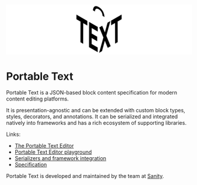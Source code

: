 ![Portable Text logo](https://raw.githubusercontent.com/portabletext/portabletext/master/logo.svg?sanitize=true)

# Portable Text

Portable Text is a JSON-based block content specification for modern content editing platforms. 

It is presentation-agnostic and can be extended with custom block types, styles, decorators, and annotations. It can be serialized and integrated natively into frameworks and has a rich ecosystem of supporting libraries.

Links:
- [The Portable Text Editor](https://www.portabletext.org)
- [Portable Text Editor playground](https://playground.portabletext.org)
- [Serializers and framework integration](https://www.portabletext.org/integrations/serializers/)
- [Specification](https://github.com/portabletext/portabletext)

Portable Text is developed and maintained by the team at [Sanity](https://www.sanity.io).
